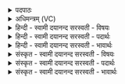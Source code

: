 <details><summary>पदपाठः</summary>

अक्ष॑न्। अमी॑मदन्त। हि। अव॑। प्रि॒याः। अ॒धू॒ष॒त॒। अस्तो॑षत। स्वभा॑नव॒ इति॑ स्वऽभा॑नवः। विप्राः॑। नवि॑ष्ठया। म॒ती। योज॑। नु। इ॒न्द्र॒। ते॒। हरी॒ऽइति॒ हरी॑। ५१।
</details>

<details><summary>अधिमन्त्रम् (VC)</summary>

- इन्द्रो देवता
- गोतम ऋषिः
- विराट् पङ्क्तिः
- पञ्चमः
</details>

<details><summary>हिन्दी - स्वामी दयानन्द सरस्वती  - विषयः</summary>

उस यज्ञादि व्यवहार से क्या-क्या होता है, इस विषय का उपदेश अगले मन्त्र में किया है ॥
</details>

<details><summary>हिन्दी - स्वामी दयानन्द सरस्वती  - पदार्थः</summary>

पदार्थान्वयभाषाः -  हे (इन्द्र) सभा के स्वामी ! जो (ते) आपके सम्बन्धी मनुष्य (स्वभानवः) अपनी ही दीप्ति से प्रकाश होने वा (अव प्रियाः) औरों को प्रसन्न करानेवाले (विप्राः) विद्वान् लोग (नविष्ठया) अत्यन्त नवीन (मती) बुद्धि से (हि) निश्चय करके परमात्मा की (अस्तोषत) स्तुति और (अक्षन्) उत्तम-उत्तम अन्नादि पदार्थों को भक्षण करते हुए (अमीमदन्त) आनन्द को प्राप्त होते और उसी से वे शत्रु वा दुःखों को (न्वधूषत) शीघ्र कम्पित करते हैं, वैसे ही यज्ञ में (इन्द्र) हे सभापते ! (ते) आपके सहाय से इस यज्ञ में निपुण हों और तू (हरी) अपने बल और पराक्रम को हम लोगों के साथ (योज) संयुक्त कर ॥५१॥
</details>

<details><summary>हिन्दी - स्वामी दयानन्द सरस्वती  - भावार्थः</summary>

भावार्थभाषाः -  इस मन्त्र में उपमालङ्कार है। मनुष्यों को उचित है कि प्रतिदिन नवीन-नवीन ज्ञान वा क्रिया की वृद्धि करते रहें। जैसे मनुष्य विद्वानों के सत्सङ्ग वा शास्त्रों के पढ़ने से नवीन-नवीन बुद्धि, नवीन-नवीन क्रिया को उत्पन्न करते हैं, वैसे ही सब मनुष्यों को अनुष्ठान करना चाहिये ॥५१॥
</details>

<details><summary>संस्कृत - स्वामी दयानन्द सरस्वती  - विषयः</summary>

तेन यज्ञादिव्यवहारेण किं भवतीत्युपदिश्यते ॥
</details>

<details><summary>संस्कृत - स्वामी दयानन्द सरस्वती  - पदार्थः</summary>

पदार्थान्वयभाषाः -  हे इन्द्र ! ते तव ये स्वभानवोऽवप्रिया विप्रा नविष्ठया मती मत्या हि खलु परमेश्वरमस्तोषत स्तुवन्त्यक्षन् श्रेष्ठान्नादिकमदन्त्यमीमदन्तानन्दयन्ति तस्मात् तं शत्रून् दुःखानि च न्वधूषत क्षिप्रं धुन्वन्ति, त्वमप्येतेषु स्वकीयौ हरी बलपराक्रमौ योज संयोजय ॥५१॥
</details>

<details><summary>संस्कृत - स्वामी दयानन्द सरस्वती  - भावार्थः</summary>

भावार्थभाषाः -  (अत्रोपमालङ्कारः।) मनुष्यैः प्रतिदिनं नवीनविज्ञानक्रियावर्द्धनेन भवितव्यम्। यथा विद्वत्सङ्गशास्त्राध्ययनेन नवीनान्नवीनां मतिं क्रियां च जनयन्ति, तथैव सर्वैर्मनुष्यैरनुष्ठेयमिति ॥५१॥
</details>